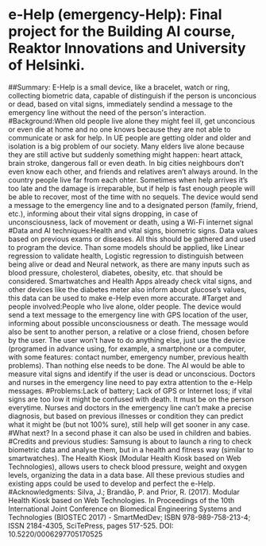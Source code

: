 # e-Help (emergency-Help): Final project for the Building AI course, Reaktor Innovations and University of Helsinki.
##Summary: E-Help is a small device, like a bracelet, watch or ring, collecting biometric data, capable of distinguish if the person is unconcious or dead, based on vital signs, immediately sendind a message to the emergency line without the need of the person's interaction.
#Background:When old people live alone they might feel ill, get unconcious or even die at home and no one knows because they are not able to communicate or ask for help. In UE people are getting older and older and isolation is a big problem of our society. Many elders live alone because they are still active but suddenly something might happen: heart attack, brain stroke, dangerous fall or even death. In big cities neighbours don’t even know each other, and friends and relatives aren’t always around. In the country people live far from each ohter. Sometimes when help arrives it’s too late and the damage is irreparable, but if help is fast enough people will be able to recover, most of the time with no sequels. The device would send a message to the emergency line and to a designated person (family, friend, etc.), informing about their vital signs dropping, in case of unconsciousness, lack of movement or death, using a Wi-Fi internet signal
#Data and AI techniques:Health and vital signs, biometric signs. Data values based on previous exams or diseases. All this should be gathered and used to program the device. Than some models should be applied, like Linear regression to validate health, Logistic regression to distinguish between being alive or dead and Neural network, as there are many inputs such as blood pressure, cholesterol, diabetes, obesity, etc. that should be considered. Smartwatches and Health Apps already check vital signs, and other devices like the diabetes meter also inform about glucose’s values, this data can be used to make e-Help even more accurate. 
#Target and people involved:People who live alone, older people. The device would send a text message to the emergency line with GPS location of the user, informing about possible unconsciousness or death. The message would also be sent to another person, a relative or a close friend, chosen before by the user. The user won’t have to do anything else, just use the device (programed in advance using, for example, a smartphone or a computer, with some features: contact number, emergency number, previous health problems). Than nothing else needs to be done. The AI would be able to measure vital signs and identify if the user is dead or unconscious. Doctors and nurses in the emergency line need to pay extra attention to the e-Help messages.
#Problems:Lack of battery; Lack of GPS or Internet loss; if vital signs are too low it might be confused with death. It must be on the person everytime. Nurses and doctors in the emergency line can’t make a precise diagnosis, but based on previous illnesses or condition they can predict what it might be (but not 100% sure), still help will get sooner in any case.
#What next? In a second phase it can also be used in children and babies.
#Credits and previous studies: Samsung is about to launch a ring to check biometric data and analyse them, but in a health and fitness way (similar to smartwatches). The Health Kiosk (Modular Health Kiosk based on Web Technologies), allows users to check blood pressure, weight and oxygen levels, organizing the data in a data base. All these previous studies and existing apps could be used to develop and perfect the e-Help. 
#Acknowledgments: Silva, J.; Brandão, P. and Prior, R. (2017). Modular Health Kiosk based on Web Technologies. In Proceedings of the 10th International Joint Conference on Biomedical Engineering Systems and Technologies (BIOSTEC 2017) - SmartMedDev; ISBN 978-989-758-213-4; ISSN 2184-4305, SciTePress, pages 517-525. DOI: 10.5220/0006297705170525
